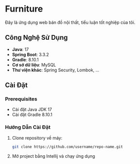 # Furniture

Đây là ứng dụng web bán đồ nội thất, tiểu luận tốt nghiệp của tôi.
## Công Nghệ Sử Dụng

- **Java**: 17
- **Spring Boot**: 3.3.2
- **Gradle**:  8.10.1
- **Cơ sở dữ liệu**: MySQL
- **Thư viện khác**: Spring Security, Lombok, ...

## Cài Đặt

### Prerequisites

- Cài đặt Java JDK 17
- Cài đặt Gradle  8.10.1

### Hướng Dẫn Cài Đặt

1. Clone repository về máy:
   ```bash
   git clone https://github.com/username/repo-name.git
    ```
2. Mở project bằng Intellij và chạy ứng dụng
